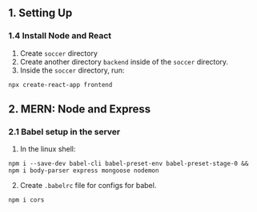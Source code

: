 ## 1. Setting Up

### 1.4 Install Node and React
1. Create `soccer` directory
2. Create another directory `backend` inside of the `soccer` directory.
2. Inside the `soccer` directory, run:
```
npx create-react-app frontend
```

## 2. MERN: Node and Express
### 2.1 Babel setup in the server

1. In the linux shell:
```
npm i --save-dev babel-cli babel-preset-env babel-preset-stage-0 && npm i body-parser express mongoose nodemon 
```

2. Create `.babelrc` file for configs for babel.


```
npm i cors
```
